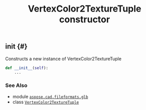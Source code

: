 ﻿---
title: VertexColor2TextureTuple constructor
second_title: Aspose.CAD for Python via .NET API References
description: 
type: docs
weight: 10
url: /python-net/aspose.cad.fileformats.glb/vertexcolor2texturetuple/__init__/
is_root: false
---

## __init__ {#}

Constructs a new instance of VertexColor2TextureTuple



```python
def __init__(self):
    ...
```





### See Also
* module [`aspose.cad.fileformats.glb`](../../)
* class [`VertexColor2TextureTuple`](/cad/python-net/aspose.cad.fileformats.glb/vertexcolor2texturetuple)
